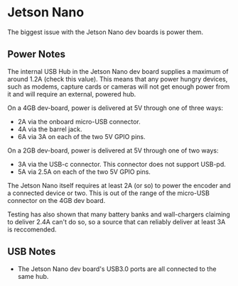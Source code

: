 # Jetson Nano

The biggest issue with the Jetson Nano dev boards is power them.

## Power Notes

The internal USB Hub in the Jetson Nano dev board supplies a maximum of around 1.2A (check this value). This means that any power hungry devices, such as modems, capture cards or cameras will not get enough power from it and will require an external, powered hub.

On a 4GB dev-board, power is delivered at 5V through one of three ways:

- 2A via the onboard micro-USB connector.
- 4A via the barrel jack.
- 6A via 3A on each of the two 5V GPIO pins.

On a 2GB dev-board, power is delivered at 5V through one of two ways:

- 3A via the USB-c connector. This connector does not support USB-pd.
- 5A via 2.5A on each of the two 5V GPIO pins.

The Jetson Nano itself requires at least 2A (or so) to power the encoder and a connected device or two. This is out of the range of the micro-USB connector on the 4GB dev board.

Testing has also shown that many battery banks and wall-chargers claiming to deliver 2.4A can't do so, so a source that can reliably deliver at least 3A is reccomended.

## USB Notes

- The Jetson Nano dev board's USB3.0 ports are all connected to the same hub.
